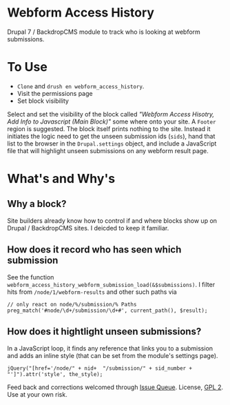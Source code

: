 # Webform Access History
Drupal 7 / BackdropCMS module to track who is looking at webform submissions. 

# To Use
- `Clone` and `drush en webform_access_history`.
- Visit the permissions page
- Set block visibility

Select and set the visibility of the block called *"Webform Access Hisotry, Add Info to Javascript (Main Block)"* some where onto your site. A `Footer` region is suggested. The block itself prints nothing to the site. Instead it initiates the logic need to get the unseen submission ids (`sids`), hand that list to the browser in the `Drupal.settings` object, and include a JavaScript file that will highlight unseen submissions on any webform result page. 

# What's and Why's

## Why a block?
Site builders already know how to control if and where blocks show up on Drupal / BackdropCMS sites. I deicded to keep it familiar. 

## How does it record who has seen which submission
See the function `webform_access_history_webform_submission_load(&$submissions)`. I filter hits from `/node/1/webform-results` and other such paths via 

```
// only react on node/%/submission/% Paths
preg_match('#node/\d+/submission/\d+#', current_path(), $result);
```
## How does it hightlight unseen submissions?
In a JavaScript loop, it finds any reference that links you to a submission and adds an inline style (that can be set from the module's settings page). 

```
jQuery("[href='/node/" + nid+  "/submission/" + sid_number + "']").attr('style', the_style);
```

Feed back and corrections welcomed through [Issue Queue](https://github.com/rgoodie/webform_access_history/issues). License, [GPL 2](https://www.gnu.org/licenses/gpl-2.0.html). Use at your own risk. 
